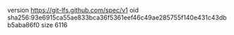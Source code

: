 version https://git-lfs.github.com/spec/v1
oid sha256:93e6915ca55ae833bca36f5361eef46c49ae285755f140e431c43dbb5aba86f0
size 6116
